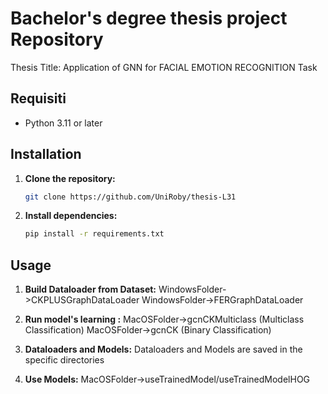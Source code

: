 # Bachelor's degree thesis project Repository
Thesis Title: Application of GNN for FACIAL EMOTION RECOGNITION Task

## Requisiti

- Python 3.11 or later
## Installation

1. **Clone the repository:**
    ```bash
    git clone https://github.com/UniRoby/thesis-L31
    ```

2. **Install dependencies:**
    ```bash
    pip install -r requirements.txt
    ```

## Usage

1. **Build Dataloader from Dataset:**
     WindowsFolder->CKPLUSGraphDataLoader
     WindowsFolder->FERGraphDataLoader

3. **Run model's learning :**
      MacOSFolder->gcnCKMulticlass (Multiclass Classification)
      MacOSFolder->gcnCK (Binary Classification)
4. **Dataloaders and Models:**
      Dataloaders and Models are saved in the specific directories
5. **Use Models:**
      MacOSFolder->useTrainedModel/useTrainedModelHOG 
   
    






